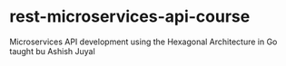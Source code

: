 # rest-microservices-api-course
Microservices API development using the Hexagonal Architecture in Go taught bu Ashish Juyal

